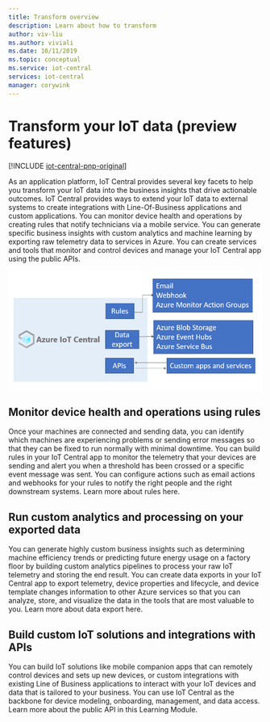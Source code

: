 ```yaml
---
title: Transform overview
description: Learn about how to transform
author: viv-liu
ms.author: viviali
ms.date: 10/11/2019
ms.topic: conceptual
ms.service: iot-central
services: iot-central
manager: corywink
---
```


# Transform your IoT data (preview features)

[!INCLUDE [iot-central-pnp-original](../../../includes/iot-central-pnp-original-note.md)]

As an application platform, IoT Central provides several key facets to help you transform your IoT data into the business insights that drive actionable outcomes. IoT Central provides ways to extend your IoT data to external systems to create integrations with Line-Of-Business applications and custom applications. You can monitor device health and operations by creating rules that notify technicians via a mobile service. You can generate specific business insights with custom analytics and machine learning by exporting raw telemetry data to services in Azure. You can create services and tools that monitor and control devices and manage your IoT Central app using the public APIs. 

![Transform in IoT Central overview](media/overview-iot-central-transform/transform.png)

## Monitor device health and operations using rules
Once your machines are connected and sending data, you can identify which machines are experiencing problems or sending error messages so that they can be fixed to run normally with minimal downtime. You can build rules in your IoT Central app to monitor the telemetry that your devices are sending and alert you when a threshold has been crossed or a specific event message was sent. You can configure actions such as email actions and webhooks for your rules to notify the right people and the right downstream systems. Learn more about rules here.

## Run custom analytics and processing on your exported data
You can generate highly custom business insights such as determining machine efficiency trends or predicting future energy usage on a factory floor by building custom analytics pipelines to process your raw IoT telemetry and storing the end result. You can create data exports in your IoT Central app to export telemetry, device properties and lifecycle, and device template changes information to other Azure services so that you can analyze, store, and visualize the data in the tools that are most valuable to you. Learn more about data export here.

## Build custom IoT solutions and integrations with APIs
You can build IoT solutions like mobile companion apps that can remotely control devices and sets up new devices, or custom integrations with existing Line of Business applications to interact with your IoT devices and data that is tailored to your business. You can use IoT Central as the backbone for device modeling, onboarding, management, and data access. Learn more about the public API in this Learning Module.
